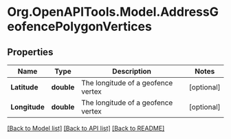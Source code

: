 # Org.OpenAPITools.Model.AddressGeofencePolygonVertices
## Properties

Name | Type | Description | Notes
------------ | ------------- | ------------- | -------------
**Latitude** | **double** | The longitude of a geofence vertex | [optional] 
**Longitude** | **double** | The longitude of a geofence vertex | [optional] 

[[Back to Model list]](../README.md#documentation-for-models) [[Back to API list]](../README.md#documentation-for-api-endpoints) [[Back to README]](../README.md)

